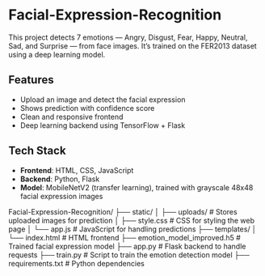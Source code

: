 # Facial-Expression-Recognition
This project detects 7 emotions — Angry, Disgust, Fear, Happy, Neutral, Sad, and Surprise — from face images. It’s trained on the FER2013 dataset using a deep learning model.  

## Features  
- Upload an image and detect the facial expression  
- Shows prediction with confidence score  
- Clean and responsive frontend  
- Deep learning backend using TensorFlow + Flask  

## Tech Stack  
- **Frontend**: HTML, CSS, JavaScript  
- **Backend**: Python, Flask  
- **Model**: MobileNetV2 (transfer learning), trained with grayscale 48x48 facial expression images

Facial-Expression-Recognition/
├── static/
│   ├── uploads/               # Stores uploaded images for prediction
│   ├── style.css              # CSS for styling the web page
│   └── app.js                 # JavaScript for handling predictions
├── templates/
│   └── index.html             # HTML frontend
├── emotion_model_improved.h5  # Trained facial expression model
├── app.py                     # Flask backend to handle requests
├── train.py                   # Script to train the emotion detection model
├── requirements.txt           # Python dependencies

